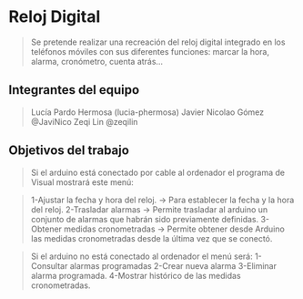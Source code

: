 # Reloj Digital

>Se pretende realizar una recreación del reloj digital integrado en los teléfonos
móviles con sus diferentes funciones: marcar la hora, alarma, cronómetro, cuenta
atrás…
## Integrantes del equipo

>Lucía Pardo Hermosa (lucia-phermosa)
>Javier Nicolao Gómez @JaviNico
>Zeqi Lin @zeqilin

## Objetivos del trabajo

>Si el arduino está conectado por cable al ordenador el programa de Visual mostrará este menú:

>1-Ajustar la fecha y hora del reloj. -> Para establecer la fecha y la hora del reloj.
>2-Trasladar alarmas -> Permite trasladar al arduino un conjunto de alarmas que habrán sido previamente definidas.
>3-Obtener medidas cronometradas -> Permite obtener desde Arduino las medidas cronometradas desde la última vez que se conectó.

>Si el arduino no está conectado al ordenador el menú será:
>1-Consultar alarmas programadas
>2-Crear nueva alarma
>3-Eliminar alarma programada.
>4-Mostrar histórico de las medidas cronometradas.
